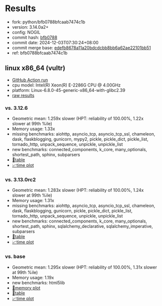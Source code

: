 # Results

- fork: python/bfb0788bfcaab7474c1b
- version: 3.14.0a2+
- config: NOGIL
- commit hash: [bfb0788](https://github.com/python/cpython/commit/bfb0788)
- commit date: 2024-12-03T07:30:24+08:00
- commit merge base: [edefb8678a11a20bdcdcbb8bb6a62ae22101bb51](https://github.com/python/cpython/commit/edefb8678a11a20bdcdcbb8bb6a62ae22101bb51)
- ref: bfb0788bfcaab7474c1b

## linux x86_64 (vultr)

- [GitHub Action run](https://github.com/facebookexperimental/free-threading-benchmarking/actions/runs/12130485954)
- cpu model: Intel(R) Xeon(R) E-2286G CPU @ 4.00GHz
- platform: Linux-6.8.0-45-generic-x86_64-with-glibc2.39
- [raw results](bm-20241203-vultr-x86_64-python-bfb0788bfcaab7474c1b-3.14.0a2%2B-bfb0788.json)

### vs. 3.12.6

- Geometric mean: 1.259x slower (HPT: reliability of 100.00%, 1.22x slower at 99th %ile)
- Memory usage: 1.33x
- missing benchmarks: aiohttp, asyncio_tcp, asyncio_tcp_ssl, chameleon, dask, flaskblogging, gunicorn, mypy2, pickle, pickle_dict, pickle_list, tornado_http, unpack_sequence, unpickle, unpickle_list
- new benchmarks: connected_components, k_core, many_optionals, shortest_path, sphinx, subparsers
- [📄table](bm-20241203-vultr-x86_64-python-bfb0788bfcaab7474c1b-3.14.0a2%2B-bfb0788-vs-3.12.6.md)
- [📈time plot](bm-20241203-vultr-x86_64-python-bfb0788bfcaab7474c1b-3.14.0a2%2B-bfb0788-vs-3.12.6.svg)

### vs. 3.13.0rc2

- Geometric mean: 1.283x slower (HPT: reliability of 100.00%, 1.24x slower at 99th %ile)
- Memory usage: 1.31x
- missing benchmarks: aiohttp, asyncio_tcp, asyncio_tcp_ssl, chameleon, dask, flaskblogging, gunicorn, pickle, pickle_dict, pickle_list, tornado_http, unpack_sequence, unpickle, unpickle_list
- new benchmarks: connected_components, k_core, many_optionals, shortest_path, sphinx, sqlalchemy_declarative, sqlalchemy_imperative, subparsers
- [📄table](bm-20241203-vultr-x86_64-python-bfb0788bfcaab7474c1b-3.14.0a2%2B-bfb0788-vs-3.13.0rc2.md)
- [📈time plot](bm-20241203-vultr-x86_64-python-bfb0788bfcaab7474c1b-3.14.0a2%2B-bfb0788-vs-3.13.0rc2.svg)

### vs. base

- Geometric mean: 1.295x slower (HPT: reliability of 100.00%, 1.31x slower at 99th %ile)
- Memory usage: 1.19x
- new benchmarks: html5lib
- [🧠memory plot](bm-20241203-vultr-x86_64-python-bfb0788bfcaab7474c1b-3.14.0a2%2B-bfb0788-vs-base-mem.svg)
- [📄table](bm-20241203-vultr-x86_64-python-bfb0788bfcaab7474c1b-3.14.0a2%2B-bfb0788-vs-base.md)
- [📈time plot](bm-20241203-vultr-x86_64-python-bfb0788bfcaab7474c1b-3.14.0a2%2B-bfb0788-vs-base.svg)

